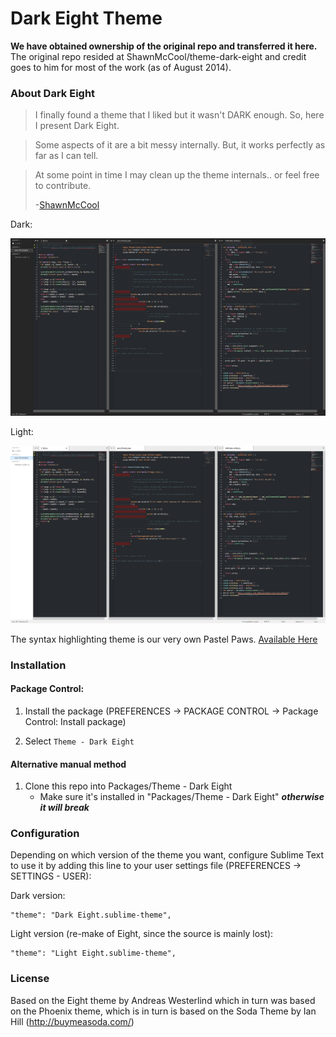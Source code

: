 # Dark Eight Theme

**We have obtained ownership of the original repo and transferred it here.**
The original repo resided at ShawnMcCool/theme-dark-eight and credit goes to him for most of the work (as of August 2014).

### About Dark Eight

> I finally found a theme that I liked but it wasn't DARK enough. So, here I present Dark Eight.

> Some aspects of it are a bit messy internally. But, it works perfectly as far as I can tell.

> At some point in time I may clean up the theme internals.. or feel free to contribute.
>
> -[ShawnMcCool](https://github.com/ShawnMcCool)

Dark:

[![Dark Preview][1]][2]

Light:

[![Light Preview][3]][4]


The syntax highlighting theme is our very own Pastel Paws. [Available Here](https://github.com/Ociidii-Works/pastel_paws)

### Installation

#### Package Control:

1. Install the package
(PREFERENCES -> PACKAGE CONTROL -> Package Control: Install package)

2. Select `Theme - Dark Eight`

#### Alternative manual method
1. Clone this repo into Packages/Theme - Dark Eight
    - Make sure it's installed in "Packages/Theme - Dark Eight" ***otherwise it will break***

### Configuration

Depending on which version of the theme you want, configure Sublime Text
to use it by adding this line to your user settings file
(PREFERENCES -> SETTINGS - USER):

Dark version:

    "theme": "Dark Eight.sublime-theme",

Light version (re-make of Eight, since the source is mainly lost):

    "theme": "Light Eight.sublime-theme",

### License

Based on the Eight theme by Andreas Westerlind which in turn was based on the Phoenix theme, which is in turn is based on the Soda Theme by Ian Hill (http://buymeasoda.com/)

[1]: https://raw.githubusercontent.com/Ociidii-Works/dark_eight/master/preview/dark_thumbnail.png
[2]: https://raw.githubusercontent.com/Ociidii-Works/dark_eight/master/preview/dark_full.png
[3]: https://raw.githubusercontent.com/Ociidii-Works/dark_eight/master/preview/light_thumbnail.png
[4]: https://raw.githubusercontent.com/Ociidii-Works/dark_eight/master/preview/light_full.png
